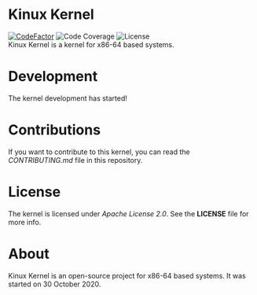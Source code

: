 # Kinux Kernel
[![CodeFactor](https://www.codefactor.io/repository/github/kushagra765/kinux-kernel/badge)](https://www.codefactor.io/repository/github/kushagra765/kinux-kernel)
![Code Coverage](https://img.shields.io/badge/coverage-100%25-brightgreen)
![License](https://img.shields.io/badge/license-Apache%202.0-blue)
<br/>
Kinux Kernel is a kernel for x86-64 based systems.

# Development
The kernel development has started!

# Contributions
If you want to contribute to this kernel, you can read the _CONTRIBUTING.md_ file in this repository.

# License
The kernel is licensed under _Apache License 2.0_. See the **LICENSE** file for more info.

# About
Kinux Kernel is an open-source project for x86-64 based systems. It was started on 30 October 2020.
